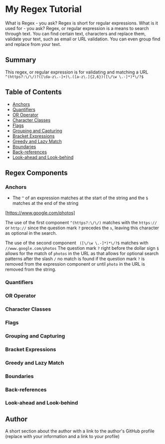 # My Regex Tutorial

What is Regex - you ask? Regex is short for regular expressions. What is it used for - you ask? Regex, or regular expression is a means to search through text. You can find certain text, characters and replace them, validate your text, such as email or URL validation. You can even group find and replace from your text.

## Summary

This regex, or regular expression is for validating and matching a URL `^(https?:\/\/)?([\da-z\.-]+)\.([a-z\.]{2,6})([\/\w \.-]*)*\/?$`


## Table of Contents

- [Anchors](#anchors)
- [Quantifiers](#quantifiers)
- [OR Operator](#or-operator)
- [Character Classes](#character-classes)
- [Flags](#flags)
- [Grouping and Capturing](#grouping-and-capturing)
- [Bracket Expressions](#bracket-expressions)
- [Greedy and Lazy Match](#greedy-and-lazy-match)
- [Boundaries](#boundaries)
- [Back-references](#back-references)
- [Look-ahead and Look-behind](#look-ahead-and-look-behind)

## Regex Components

### Anchors
*   The `^` of an expression matches at the start of the string and the `$` matches at the end of the string

[https://www.google.com/photos]

The use of the first component `^(https?:\/\/)` matches with the `https://` or `http://` since the question mark `?` precedes the `s`, leaving this character as optional in the search.

The use of the second component ` ([\/\w \.-]*)*\/?$` matches with `//www.google.com/photos` The question mark `?` right before the dollar sign `$` allows for the match of `photos` in the URL as that allows for optional search patterns after the slash `/` no match is found if the question mark `?` is removed from the expression component or until `photo` in the URL is removed from the string.

### Quantifiers

### OR Operator

### Character Classes

### Flags

### Grouping and Capturing

### Bracket Expressions

### Greedy and Lazy Match

### Boundaries

### Back-references

### Look-ahead and Look-behind

## Author

A short section about the author with a link to the author's GitHub profile (replace with your information and a link to your profile)
